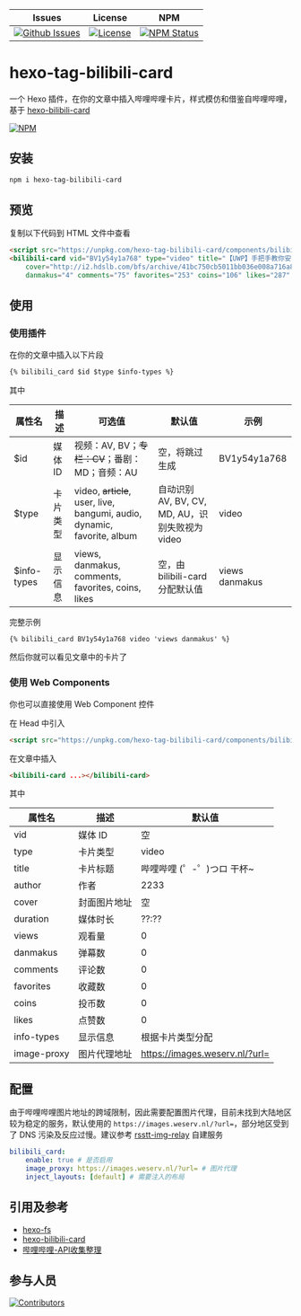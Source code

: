 | Issues | License |  NPM  |
|--------|---------|-------|
[![Github Issues](https://img.shields.io/github/issues/wherewhere/hexo-tag-bilibili-card)](https://github.com/wherewhere/hexo-tag-bilibili-card/issues)|[![License](https://img.shields.io/github/license/wherewhere/hexo-tag-bilibili-card)](https://github.com/wherewhere/hexo-tag-bilibili-card/blob/main/LICENSE)|[![NPM Status](https://img.shields.io/npm/dt/hexo-tag-bilibili-card.svg?style=flat)](https://www.npmjs.com/package/hexo-tag-bilibili-card)

# hexo-tag-bilibili-card

一个 Hexo 插件，在你的文章中插入哔哩哔哩卡片，样式模仿和借鉴自哔哩哔哩，基于 [hexo-bilibili-card](https://github.com/MaxChang3/hexo-bilibili-card)

[![NPM](https://nodei.co/npm/hexo-tag-bilibili-card.png)](https://www.npmjs.com/package/hexo-tag-bilibili-card)

## 安装

```sh
npm i hexo-tag-bilibili-card
```

## 预览

<!-- Example Start -->
复制以下代码到 HTML 文件中查看

```html
<script src="https://unpkg.com/hexo-tag-bilibili-card/components/bilibili-card/bilibili-card.js" async></script>
<bilibili-card vid="BV1y54y1a768" type="video" title="【UWP】手把手教你安装 UWP 安装包" author="where-where"
    cover="http://i2.hdslb.com/bfs/archive/41bc750cb5011bb036e008a716a89158c7eb7bb5.jpg" duration="05:21" views="2.2万"
    danmakus="4" comments="75" favorites="253" coins="106" likes="287" info-types="views danmakus"></bilibili-card>
```
<!-- Example End -->

<!-- Babel Example -->

## 使用

### 使用插件

在你的文章中插入以下片段

```md
{% bilibili_card $id $type $info-types %}
```

其中

| 属性名 | 描述 | 可选值 | 默认值 | 示例 |
|-------|------|-------|-------|-----|
| $id | 媒体 ID | 视频：AV, BV；~~专栏：CV~~；番剧：MD；音频：AU | 空，将跳过生成 | BV1y54y1a768 |
| $type | 卡片类型 | video, ~~article~~, user, live, bangumi, audio, dynamic, favorite, album | 自动识别 AV, BV, CV, MD, AU，识别失败视为 video | video |
| $info-types | 显示信息 | views, danmakus, comments, favorites, coins, likes | 空，由 bilibili-card 分配默认值 | views danmakus |

完整示例

```md
{% bilibili_card BV1y54y1a768 video 'views danmakus' %}
```

然后你就可以看见文章中的卡片了

### 使用 Web Components

你也可以直接使用 Web Component 控件

在 Head 中引入

```html
<script src="https://unpkg.com/hexo-tag-bilibili-card/components/bilibili-card/bilibili-card.js" async></script>
```

在文章中插入

```html
<bilibili-card ...></bilibili-card>
```

其中

| 属性名 | 描述 | 默认值 |
|-------|------|-------|
| vid | 媒体 ID | 空 |
| type | 卡片类型 | video |
| title | 卡片标题 | 哔哩哔哩 (゜-゜)つロ 干杯~ |
| author | 作者 | 2233 |
| cover | 封面图片地址 | 空 |
| duration | 媒体时长 | ??:?? |
| views | 观看量 | 0 |
| danmakus | 弹幕数 | 0 |
| comments | 评论数 | 0 |
| favorites | 收藏数 | 0 |
| coins | 投币数 | 0 |
| likes | 点赞数 | 0 |
| info-types | 显示信息 | 根据卡片类型分配 |
| image-proxy | 图片代理地址 | https://images.weserv.nl/?url= |

## 配置

由于哔哩哔哩图片地址的跨域限制，因此需要配置图片代理，目前未找到大陆地区较为稳定的服务，默认使用的 `https://images.weserv.nl/?url=`，部分地区受到了 DNS 污染及反应过慢。建议参考 [rsstt-img-relay](https://github.com/Rongronggg9/rsstt-img-relay) 自建服务

```yaml
bilibili_card:
    enable: true # 是否启用
    image_proxy: https://images.weserv.nl/?url= # 图片代理
    inject_layouts: [default] # 需要注入的布局
```

## 引用及参考
- [hexo-fs](https://github.com/hexojs/hexo-fs "hexo-fs")
- [hexo-bilibili-card](https://github.com/MaxChang3/hexo-bilibili-card "hexo-bilibili-card")
- [哔哩哔哩-API收集整理](https://github.com/SocialSisterYi/bilibili-API-collect "BiliBili API Collect")

## 参与人员
[![Contributors](https://contrib.rocks/image?repo=wherewhere/hexo-tag-bilibili-card)](https://github.com/wherewhere/hexo-tag-bilibili-card/graphs/contributors)
